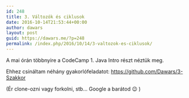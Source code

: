 ```yaml
---
id: 248
title: 3. Változók és ciklusok
date: 2016-10-14T21:53:44+00:00
author: dawars
layout: post
guid: https://dawars.me/?p=248
permalink: /index.php/2016/10/14/3-valtozok-es-ciklusok/
---
```

A mai órán többnyire a CodeCamp 1. Java Intro részt néztük meg.

Ehhez csináltam néhány gyakorlófeladatot: <a href="https://github.com/Dawars/3-Szakkor" target="_blank">https://github.com/Dawars/3-Szakkor</a>

(Ér clone-ozni vagy forkolni, stb&#8230; Google a barátod 😉 )

<div class="video-container">
</div>